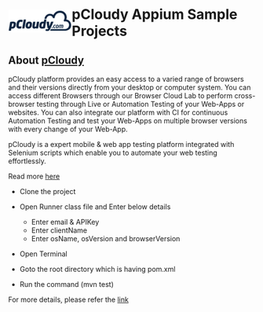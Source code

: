 <h1 style="display:flex;flex-direction:row;align-items: center;"><a target="_blank" rel="noopener noreferrer" href="https://www.pcloudy.com"><img src="/images/pcloudy.png" style="max-width:100%;"></a><span>pCloudy Appium Sample Projects</span></h1>

## About [pCloudy](https://www.pcloudy.com)

pCloudy platform provides an easy access to a varied range of browsers and their versions directly from your desktop or computer system. You can access different Browsers through our Browser Cloud Lab to perform cross-browser testing through Live or Automation Testing of your Web-Apps or websites. You can also integrate our platform with CI for continuous Automation Testing and test your Web-Apps on multiple browser versions with every change of your Web-App.

pCloudy is a expert mobile & web app testing platform integrated with Selenium scripts which enable you to automate your web testing effortlessly.

Read more [here](https://www.pcloudy.com/scale-cross-browser-testing-with-browser-cloud/?utm_source=topbar&utm_medium=website&utm_term=p&utm_campaign=website)

* Clone the project </br>
* Open Runner class file and Enter below details </br>
     * Enter email & APIKey
     * Enter clientName
     * Enter osName, osVersion and browserVersion
    
* Open Terminal </br>
* Goto the root directory which is having pom.xml </br>
* Run the command (mvn test) </br>


For more details, please refer the [link](https://www.pcloudy.com/mobile-application-testing-documentation/desktop-web-testing.php)